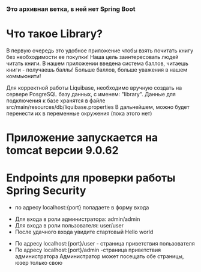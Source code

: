 ### Это архивная ветка, в ней нет Spring Boot

# Что такое Library?

В первую очередь это удобное приложение чтобы взять почитать книгу без необходимости ее покупки! 
Наша цель заинтересовать людей читать книги.
В нашем приложении введена система баллов, читаешь книги - получаешь баллы! Больше баллов, больше уважения в нашем коммьюнити!


Для корректной работы Liquibase, необходимо вручную создать на сервере PosgreSQL базу данных, с именем: "library".
Данные для подключения к базе хранятся в файле src/main/resources/db/liquibase.properties
В дальнейшем, можно будет перенести их в переменные окружения (пока этого нет)
# Приложение запускается на tomcat версии 9.0.62

# Endpoints для проверки работы Spring Security
* по адресу localhost:{port} попадаете в форму входа

- Для входа в роли администратора: admin/admin
- Для входа в роли пользователя: user/user
- После удачного входа увидите стартовый Hello world

* По адресу localhost:{port}/user - страница приветствия пользователя
* По адресу localhost:{port}/admin -страница приветствия администратора
Администратор может посещать обе страницы, юзер только свою

